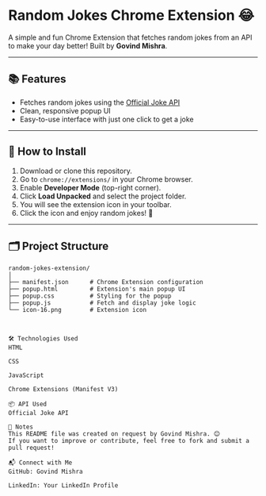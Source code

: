# Random Jokes Chrome Extension 😂

A simple and fun Chrome Extension that fetches random jokes from an API to make your day better! Built by **Govind Mishra**.

---

## 📚 Features
- Fetches random jokes using the [Official Joke API](https://official-joke-api.appspot.com/random_joke)
- Clean, responsive popup UI
- Easy-to-use interface with just one click to get a joke

---

## 🚀 How to Install

1. Download or clone this repository.
2. Go to `chrome://extensions/` in your Chrome browser.
3. Enable **Developer Mode** (top-right corner).
4. Click **Load Unpacked** and select the project folder.
5. You will see the extension icon in your toolbar.
6. Click the icon and enjoy random jokes! 🎉

---

## 🗂️ Project Structure

```plaintext
random-jokes-extension/
│
├── manifest.json      # Chrome Extension configuration
├── popup.html         # Extension's main popup UI
├── popup.css          # Styling for the popup
├── popup.js           # Fetch and display joke logic
└── icon-16.png        # Extension icon



🛠️ Technologies Used
HTML

CSS

JavaScript

Chrome Extensions (Manifest V3)

📦 API Used
Official Joke API

💬 Notes
This README file was created on request by Govind Mishra. 😊
If you want to improve or contribute, feel free to fork and submit a pull request!

📬 Connect with Me
GitHub: Govind Mishra

LinkedIn: Your LinkedIn Profile